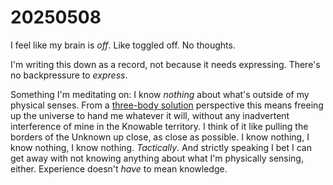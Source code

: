 # 20250508

I feel like my brain is _off_. Like toggled off. No thoughts.

I'm writing this down as a record, not because it needs expressing. There's no backpressure to _express_.

Something I'm meditating on: I know _nothing_ about what's outside of my physical senses. From a [three-body solution](../04/17/the-three-body-solution.md) perspective this means freeing up the universe to hand me whatever it will, without any inadvertent interference of mine in the Knowable territory. I think of it like pulling the borders of the Unknown up close, as close as possible. I know nothing, I know nothing, I know nothing. _Tactically_. And strictly speaking I bet I can get away with not knowing anything about what I'm physically sensing, either. Experience doesn't _have_ to mean knowledge.
